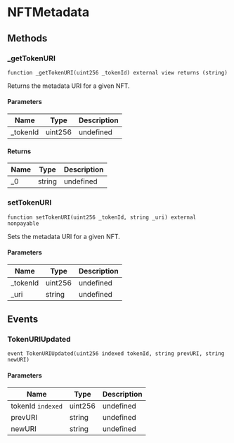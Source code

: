 # NFTMetadata









## Methods

### _getTokenURI

```solidity
function _getTokenURI(uint256 _tokenId) external view returns (string)
```

Returns the metadata URI for a given NFT.



#### Parameters

| Name | Type | Description |
|---|---|---|
| _tokenId | uint256 | undefined |

#### Returns

| Name | Type | Description |
|---|---|---|
| _0 | string | undefined |

### setTokenURI

```solidity
function setTokenURI(uint256 _tokenId, string _uri) external nonpayable
```

Sets the metadata URI for a given NFT.



#### Parameters

| Name | Type | Description |
|---|---|---|
| _tokenId | uint256 | undefined |
| _uri | string | undefined |



## Events

### TokenURIUpdated

```solidity
event TokenURIUpdated(uint256 indexed tokenId, string prevURI, string newURI)
```





#### Parameters

| Name | Type | Description |
|---|---|---|
| tokenId `indexed` | uint256 | undefined |
| prevURI  | string | undefined |
| newURI  | string | undefined |



